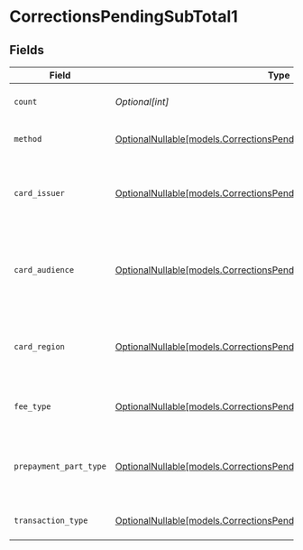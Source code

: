# CorrectionsPendingSubTotal1


## Fields

| Field                                                                                                                                | Type                                                                                                                                 | Required                                                                                                                             | Description                                                                                                                          | Example                                                                                                                              |
| ------------------------------------------------------------------------------------------------------------------------------------ | ------------------------------------------------------------------------------------------------------------------------------------ | ------------------------------------------------------------------------------------------------------------------------------------ | ------------------------------------------------------------------------------------------------------------------------------------ | ------------------------------------------------------------------------------------------------------------------------------------ |
| `count`                                                                                                                              | *Optional[int]*                                                                                                                      | :heavy_minus_sign:                                                                                                                   | Number of transactions of this type                                                                                                  | 50                                                                                                                                   |
| `method`                                                                                                                             | [OptionalNullable[models.CorrectionsPendingSubTotalMethod1]](../models/correctionspendingsubtotalmethod1.md)                         | :heavy_minus_sign:                                                                                                                   | Payment type of the transactions                                                                                                     | creditcard                                                                                                                           |
| `card_issuer`                                                                                                                        | [OptionalNullable[models.CorrectionsPendingSubTotalCardIssuer1]](../models/correctionspendingsubtotalcardissuer1.md)                 | :heavy_minus_sign:                                                                                                                   | In case of payments transactions with card, the card issuer will be available                                                        | amex                                                                                                                                 |
| `card_audience`                                                                                                                      | [OptionalNullable[models.CorrectionsPendingSubTotalCardAudience1]](../models/correctionspendingsubtotalcardaudience1.md)             | :heavy_minus_sign:                                                                                                                   | In case of payments trnsactions with card, the card audience will be available.                                                      | other                                                                                                                                |
| `card_region`                                                                                                                        | [OptionalNullable[models.CorrectionsPendingSubTotalCardRegion1]](../models/correctionspendingsubtotalcardregion1.md)                 | :heavy_minus_sign:                                                                                                                   | In case of payments transactions with card, the card region will be available.                                                       | domestic                                                                                                                             |
| `fee_type`                                                                                                                           | [OptionalNullable[models.CorrectionsPendingSubTotalFeeType1]](../models/correctionspendingsubtotalfeetype1.md)                       | :heavy_minus_sign:                                                                                                                   | Present when the transaction represents a fee.                                                                                       | payment-fee                                                                                                                          |
| `prepayment_part_type`                                                                                                               | [OptionalNullable[models.CorrectionsPendingSubTotalPrepaymentPartType1]](../models/correctionspendingsubtotalprepaymentparttype1.md) | :heavy_minus_sign:                                                                                                                   | Prepayment part: fee itself, reimbursement, discount, VAT or rounding compensation.                                                  | fee                                                                                                                                  |
| `transaction_type`                                                                                                                   | [OptionalNullable[models.CorrectionsPendingSubTotalTransactionType1]](../models/correctionspendingsubtotaltransactiontype1.md)       | :heavy_minus_sign:                                                                                                                   | Represents the transaction type                                                                                                      | payment                                                                                                                              |